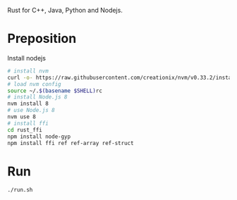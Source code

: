 Rust for C++, Java, Python and Nodejs.

# Preposition

Install nodejs
```bash
# install nvm
curl -o- https://raw.githubusercontent.com/creationix/nvm/v0.33.2/install.sh | bash
# load nvm config
source ~/.$(basename $SHELL)rc
# install Node.js 8
nvm install 8
# use Node.js 8
nvm use 8
# install ffi
cd rust_ffi
npm install node-gyp 
npm install ffi ref ref-array ref-struct
```

# Run
```bash
./run.sh
```